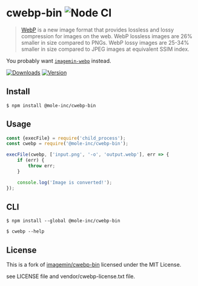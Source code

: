 # cwebp-bin ![Node CI](https://github.com/mole-inc/cwebp-bin/workflows/Node%20CI/badge.svg)

> [WebP](https://developers.google.com/speed/webp/) is a new image format that provides lossless and lossy compression for images on the web. WebP lossless images are 26% smaller in size compared to PNGs. WebP lossy images are 25-34% smaller in size compared to JPEG images at equivalent SSIM index.

You probably want [`imagemin-webp`](https://github.com/mole-inc/imagemin-webp) instead.

[![Downloads](https://badgen.net/npm/dm/@mole-inc/cwebp)](https://www.npmjs.com/package/@mole-inc/cwebp)
[![Version](https://badgen.net/npm/v/@mole-inc/cwebp)](https://www.npmjs.com/package/@mole-inc/cwebp)

## Install

```
$ npm install @mole-inc/cwebp-bin
```


## Usage

```js
const {execFile} = require('child_process');
const cwebp = require('@mole-inc/cwebp-bin');

execFile(cwebp, ['input.png', '-o', 'output.webp'], err => {
	if (err) {
		throw err;
	}

	console.log('Image is converted!');
});
```


## CLI

```
$ npm install --global @mole-inc/cwebp-bin
```

```
$ cwebp --help
```


## License

This is a fork of [imagemin/cwebp-bin](https://github.com/imagemin/cwebp-bin) licensed under the MIT License.

see LICENSE file and vendor/cwebp-license.txt file.
